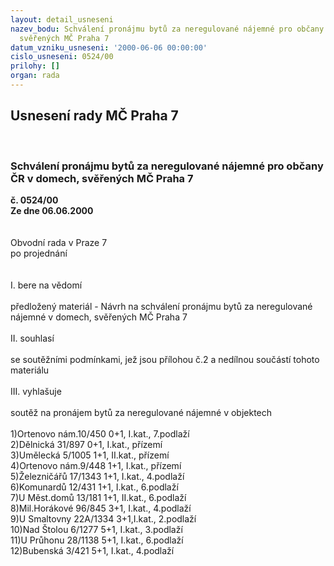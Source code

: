 ```yaml
---
layout: detail_usneseni
nazev_bodu: Schválení pronájmu bytů za neregulované nájemné pro občany  ČR v domech,
  svěřených MČ Praha 7
datum_vzniku_usneseni: '2000-06-06 00:00:00'
cislo_usneseni: 0524/00
prilohy: []
organ: rada
---
```

<div id="ucUsn_pList" class="usn">
	<span><h2>Usnesení rady MČ Praha 7 </h2>
<br></span><div class="standBody">
<span><h3>Schválení pronájmu bytů za neregulované nájemné pro občany  ČR v domech, svěřených MČ Praha 7</h3></span><div class="center">
		<strong>č. 0524/00</strong><br>
	</div>
<div class="center">
		<strong>Ze dne 06.06.2000</strong><br><br>
	</div>     <br>Obvodní rada v Praze 7<br>po projednání<br><br><br>I.	bere na vědomí<br><br> předložený materiál - Návrh na schválení pronájmu bytů za neregulované nájemné v domech, svěřených MČ Praha 7<br><br>II.	souhlasí <br><br>se soutěžními podmínkami, jež jsou přílohou č.2 a nedílnou součástí tohoto materiálu<br><br>III.	vyhlašuje	<br><br>soutěž na pronájem bytů za neregulované nájemné v objektech<br><br>1)Ortenovo nám.10/450		0+1, I.kat.,			7.podlaží<br>2)Dělnická 31/897			0+1, I.kat.,			přízemí<br>3)Umělecká 5/1005			1+1, II.kat.,			přízemí<br>4)Ortenovo nám.9/448		1+1, I.kat.,			přízemí<br>5)Železničářů 17/1343		1+1, I.kat.,			4.podlaží<br>6)Komunardů 12/431			1+1, I.kat.,			6.podlaží<br>7)U Měst.domů 13/181		1+1, II.kat.,			6.podlaží<br>8)Mil.Horákové 96/845		3+1, I.kat.,			4.podlaží<br>9)U Smaltovny 22A/1334		3+1,I.kat.,			2.podlaží<br>10)Nad Štolou 6/1277		5+1, I.kat.,			3.podlaží<br>11)U Průhonu 28/1138		5+1, I.kat.,			6.podlaží<br>12)Bubenská 3/421			5+1, I.kat.,			4.podlaží<br>
</div>
</div>